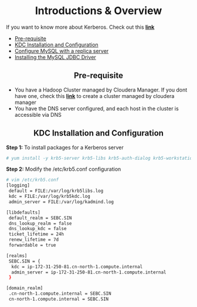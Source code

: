# <center> Introductions & Overview </center>
If you want to know more about Kerberos. Check out this [**link**](https://access.redhat.com/documentation/en-US/Red_Hat_Enterprise_Linux/6/html/Managing_Smart_Cards/Using_Kerberos.html)<br>
* <a href="#intro_1"/> Pre-requisite
* <a href="#intro_2"/> KDC Installation and Configuration
* <a href="#intro_3"/> Configure MySQL with a replica server
* <a href="#intro_4"/> Installing the MySQL JDBC Driver


## <center> <a name="intro_1"/> Pre-requisite
* You have a Hadoop Cluster managed by Cloudera Manager. If you dont have one, check this [**link**](https://github.com/rainy/cloudera-install-guide/blob/master/Cloudera%20Installation.md) to create a cluster managed by cloudera manager
* You have the DNS server configured, and each host in the cluster is accessible via DNS<p>


## <center> <a name="intro_2"/> KDC Installation and Configuration
**Step 1:** To install packages for a Kerberos server <br>
```bash
# yum install -y krb5-server krb5-libs krb5-auth-dialog krb5-workstation
```

**Step 2:** Modify the /etc/krb5.conf configuration <br>
```bash
# vim /etc/krb5.conf
[logging]
 default = FILE:/var/log/krb5libs.log
 kdc = FILE:/var/log/krb5kdc.log
 admin_server = FILE:/var/log/kadmind.log

[libdefaults]
 default_realm = SEBC.SIN
 dns_lookup_realm = false
 dns_lookup_kdc = false
 ticket_lifetime = 24h
 renew_lifetime = 7d
 forwardable = true

[realms]
 SEBC.SIN = {
  kdc = ip-172-31-250-81.cn-north-1.compute.internal
  admin_server = ip-172-31-250-81.cn-north-1.compute.internal
 }

[domain_realm]
 .cn-north-1.compute.internal = SEBC.SIN
 cn-north-1.compute.internal = SEBC.SIN
```



